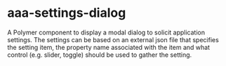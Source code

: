 aaa-settings-dialog
============

A Polymer component to display a modal dialog to solicit application settings. The settings can be based on an
external json file that specifies the setting item, the property name associated with the item and what control 
(e.g. slider, toggle) should be used to gather the setting. 

```
